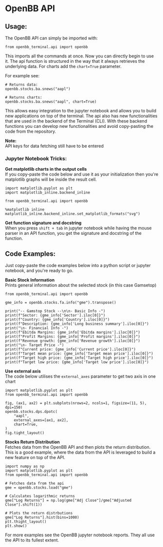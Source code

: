 # OpenBB API

## Usage:
The OpenBB API can simply be imported with:
```
from openbb_terminal.api import openbb
```
This imports all the commands at once. Now you can directly begin to use it. The api function is structured 
in the way that it always retrieves the underlying data. For charts add the ```chart=True``` parameter.

For example see:
```
# Returns data:
openbb.stocks.ba.snews("aapl")

# Returns charts:
openbb.stocks.ba.snews("aapl", chart=True)
```

This allows easy integration to the jupyter notebook and allows you to build new applications on top of the terminal.
The api also has new functionalities that are used in the backend of the Terminal (CLI). With these backend functions
you can develop new functionalities and avoid copy-pasting the code from the repository.

**Note:**\
API keys for data fetching still have to be entered

### Jupyter Notebook Tricks:
**Get  matplotlib charts in the output cells**\
If you copy-paste the code below and use it as your initialization then you're matplotlib graphs will be inside
the result cell.
```
import matplotlib.pyplot as plt
import matplotlib_inline.backend_inline

from openbb_terminal.api import openbb

%matplotlib inline
matplotlib_inline.backend_inline.set_matplotlib_formats("svg")
```
**Get function signature and docstring**\
When you press ```shift + tab``` in jupyter notebook while having the mouse parser in an API function, you get the
signature and docstring of the function.

## Code Examples:
Just copy-paste the code examples below into a python script or jupyter notebook, and you're ready to go.

**Basic Stock Information**\
Prints general information about the selected stock (in this case Gamsetop)
```
from openbb_terminal.api import openbb

gme_info = openbb.stocks.fa.info("gme").transpose()

print("-- Gamstop Stock --\n\n- Basic Info -")
print(f"Sector: {gme_info['Sector'].iloc[0]}")
print(f"Country: {gme_info['Country'].iloc[0]}")
print(f"Description: {gme_info['Long business summary'].iloc[0]}")
print("\n- Financial Info -")
print(f"Ebitda Margins: {gme_info['Ebitda margins'].iloc[0]}")
print(f"Profit Margins: {gme_info['Profit margins'].iloc[0]}")
print(f"Revenue growth: {gme_info['Revenue growth'].iloc[0]}")
print("\n- Target Price -")
print(f"Current price: {gme_info['Current price'].iloc[0]}")
print(f"Target mean price: {gme_info['Target mean price'].iloc[0]}")
print(f"Target high price: {gme_info['Target high price'].iloc[0]}")
print(f"Target low price: {gme_info['Target low price'].iloc[0]}")
```

**Use external axis**\
The code below utilises the ```external_axes``` parameter to get two axis in one chart
```
import matplotlib.pyplot as plt
from openbb_terminal.api import openbb

fig, (ax1, ax2) = plt.subplots(nrows=2, ncols=1, figsize=(11, 5), dpi=150)
openbb.stocks.dps.dpotc(
    "aapl",
    external_axes=[ax1, ax2],
    chart=True,
)
fig.tight_layout()
```

**Stocks Return Distribution** \
Fetches data from the OpenBB API and then plots the return distribution. This is a good example, where the data from
the API is leveraged to build a new feature on top of the API.
```
import numpy as np
import matplotlib.pyplot as plt
from openbb_terminal.api import openbb

# Fetches data from the api
gme = openbb.stocks.load("gme")

# Calculates logarithmic returns
gme["Log Returns"] = np.log(gme["Adj Close"]/gme["Adjusted Close"].shift(1))

# Plots the return distrbutions
gme["Log Returns"].hist(bins=1000)
plt.thight_layout()
plt.show()
```

For more examples see the OpenBB jupyter notebook reports. They all use the API to its fullest extent.